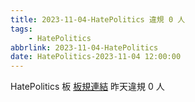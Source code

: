 ```yaml
---
title: 2023-11-04-HatePolitics 違規 0 人
tags:
    - HatePolitics
abbrlink: 2023-11-04-HatePolitics
date: HatePolitics-2023-11-04 12:00:00
---
```

HatePolitics 板 [板規連結](https://www.ptt.cc/bbs/HatePolitics/M.1617115262.A.D60.html)
昨天違規 0 人
